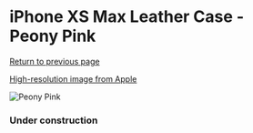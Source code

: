 # iPhone XS Max Leather Case - Peony Pink

[Return to previous page](/iphone_x)

[High-resolution image from Apple](https://store.storeimages.cdn-apple.com/8756/as-images.apple.com/is/MTEX2?wid=4500&hei=4500&fmt=png)

<div style="width: 384px"><img src="/everysource/MTEX2.png" alt="Peony Pink"></div>

### Under construction
